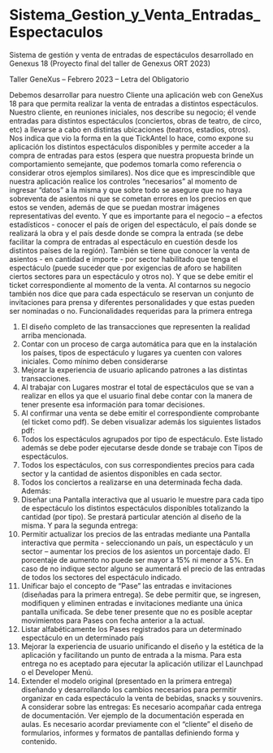 # Sistema_Gestion_y_Venta_Entradas_Espectaculos
Sistema de gestión y venta de entradas de espectáculos desarrollado en Genexus 18 (Proyecto final del taller de Genexus ORT 2023)


Taller GeneXus – Febrero 2023 – Letra del Obligatorio

Debemos desarrollar para nuestro Cliente una aplicación web con GeneXus 18 para que permita realizar la venta de entradas a distintos espectáculos.
Nuestro cliente, en reuniones iniciales, nos describe su negocio; él vende entradas para distintos
espectáculos (conciertos, obras de teatro, de circo, etc) a llevarse a cabo en distintas ubicaciones
(teatros, estadios, otros). Nos indica que vio la forma en la que TickAntel lo hace, como expone su
aplicación los distintos espectáculos disponibles y permite acceder a la compra de entradas para
estos (espera que nuestra propuesta brinde un comportamiento semejante, que podemos tomarla
como referencia o considerar otros ejemplos similares).
Nos dice que es imprescindible que nuestra aplicación realice los controles “necesarios” al momento de ingresar “datos” a la misma y que sobre todo se asegure que no haya sobreventa de asientos ni que se cometan errores en los precios en que estos se venden, además de que se puedan mostrar imágenes representativas del evento. Y que es importante para el negocio – a efectos estadísticos - conocer el país de origen del espectáculo, el país donde se realizará la obra y el país desde donde se compra la entrada (se debe facilitar la compra de entradas al espectáculo en cuestión desde los distintos países de la región).
También se tiene que conocer la venta de asientos - en cantidad e importe - por sector habilitado
que tenga el espectáculo (puede suceder que por exigencias de aforo se habiliten ciertos sectores
para un espectáculo y otros no). Y que se debe emitir el ticket correspondiente al momento de la
venta.
Al contarnos su negocio también nos dice que para cada espectáculo se reservan un conjunto de
invitaciones para prensa y diferentes personalidades y que estas pueden ser nominadas o no.
Funcionalidades requeridas para la primera entrega
1) El diseño completo de las transacciones que representen la realidad arriba mencionada.
2) Contar con un proceso de carga automática para que en la instalación los países, tipos de espectáculo y lugares ya cuenten con valores iniciales. Como mínimo deben considerarse
3) Mejorar la experiencia de usuario aplicando patrones a las distintas transacciones.
4) Al trabajar con Lugares mostrar el total de espectáculos que se van a realizar en ellos ya que el usuario final debe contar con la manera de tener presente esa información para tomar decisiones.
5) Al confirmar una venta se debe emitir el correspondiente comprobante (el ticket como pdf).
Se deben visualizar además los siguientes listados pdf:
6) Todos los espectáculos agrupados por tipo de espectáculo. Este listado además se debe poder ejecutarse desde donde se trabaje con Tipos de espectáculos.
7) Todos los espectáculos, con sus correspondientes precios para cada sector y la cantidad de asientos disponibles en cada sector.
8) Todos los conciertos a realizarse en una determinada fecha dada.
Además:
9) Diseñar una Pantalla interactiva que al usuario le muestre para cada tipo de espectáculo los distintos espectáculos disponibles totalizando la cantidad (por tipo). Se prestará particular atención al diseño de la misma.
Y para la segunda entrega:
10) Permitir actualizar los precios de las entradas mediante una Pantalla interactiva que permita - seleccionando un país, un espectáculo y un sector – aumentar los precios de los asientos un porcentaje dado. El porcentaje de aumento no puede ser mayor a 15% ni menor a 5%. En caso de no indique sector alguno se aumentará el precio de las entradas de todos los sectores del espectáculo indicado.
11) Unificar bajo el concepto de “Pase” las entradas e invitaciones (diseñadas para la primera entrega). Se debe permitir que, se ingresen, modifiquen y eliminen entradas e invitaciones mediante una única pantalla unificada. Se debe tener presente que no es posible aceptar movimientos para Pases con fecha anterior a la actual.
12) Listar alfabéticamente los Pases registrados para un determinado espectáculo en un determinado país
13) Mejorar la experiencia de usuario unificando el diseño y la estética de la aplicación y facilitando un punto de entrada a la misma. Para esta entrega no es aceptado para ejecutar la aplicación utilizar el Launchpad o el Developer Menú.
14) Extender el modelo original (presentado en la primera entrega) diseñando y desarrollando los cambios necesarios para permitir organizar en cada espectáculo la venta de bebidas, snacks y souvenirs.
A considerar sobre las entregas:
Es necesario acompañar cada entrega de documentación. Ver ejemplo de la documentación
esperada en aulas.
Es necesario acordar previamente con el “cliente” el diseño de formularios, informes y formatos de pantallas definiendo forma y contenido.
